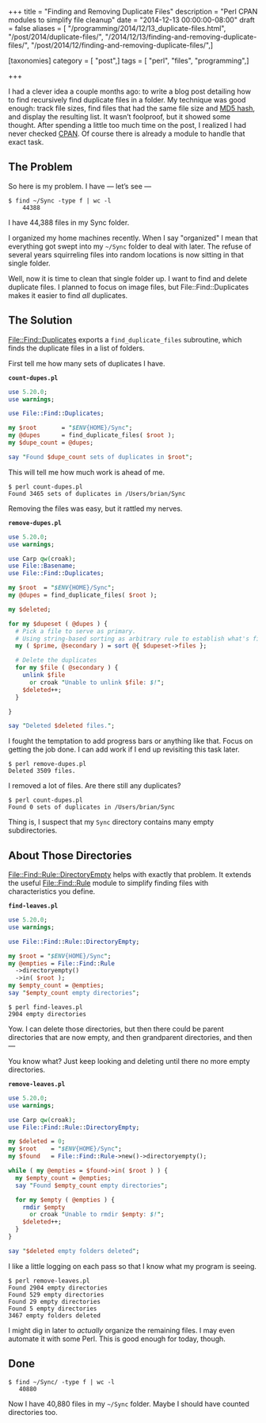+++
title = "Finding and Removing Duplicate Files"
description = "Perl CPAN modules to simplify file cleanup"
date = "2014-12-13 00:00:00-08:00"
draft = false
aliases = [ "/programming/2014/12/13_duplicate-files.html", "/post/2014/duplicate-files/", "/2014/12/13/finding-and-removing-duplicate-files/", "/post/2014/12/finding-and-removing-duplicate-files/",]

[taxonomies]
category = [ "post",]
tags = [ "perl", "files", "programming",]

+++

I had a clever idea a couple months ago: to write a blog post detailing
how to find recursively find duplicate files in a folder. My technique
was good enough: track file sizes, find files that had the same file
size and [MD5 hash](http://en.wikipedia.org/wiki/MD5#MD5_hashes), and
display the resulting list. It wasn’t foolproof, but it showed some
thought. After spending a little too much time on the post, I realized I
had never checked [CPAN](http://www.cpan.org/). Of course there is
already a module to handle that exact task.

## The Problem

So here is my problem. I have — let’s see —

    $ find ~/Sync -type f | wc -l
        44388

I have 44,388 files in my Sync folder.

I organized my home machines recently. When I say "organized" I mean
that everything got swept into my `~/Sync` folder to deal with later.
The refuse of several years squirreling files into random locations is
now sitting in that single folder.

Well, now it is time to clean that single folder up. I want to find and
delete duplicate files. I planned to focus on image files, but
File::Find::Duplicates makes it easier to find *all* duplicates.

## The Solution

[File::Find::Duplicates](https://metacpan.org/pod/File::Find::Duplicates)
exports a `find_duplicate_files` subroutine, which finds the duplicate
files in a list of folders.

First tell me how many sets of duplicates I have.

**`count-dupes.pl`**

```perl
use 5.20.0;
use warnings;

use File::Find::Duplicates;

my $root       = "$ENV{HOME}/Sync";
my @dupes      = find_duplicate_files( $root );
my $dupe_count = @dupes;

say "Found $dupe_count sets of duplicates in $root";
```

This will tell me how much work is ahead of me.

    $ perl count-dupes.pl
    Found 3465 sets of duplicates in /Users/brian/Sync

Removing the files was easy, but it rattled my nerves.

**`remove-dupes.pl`**

```perl
use 5.20.0;
use warnings;

use Carp qw(croak);
use File::Basename;
use File::Find::Duplicates;

my $root  = "$ENV{HOME}/Sync";
my @dupes = find_duplicate_files( $root );

my $deleted;

for my $dupeset ( @dupes ) {
  # Pick a file to serve as primary.
  # Using string-based sorting as arbitrary rule to establish what's first.
  my ( $prime, @secondary ) = sort @{ $dupeset->files };

  # Delete the duplicates
  for my $file ( @secondary ) {
    unlink $file
      or croak "Unable to unlink $file: $!";
    $deleted++;
  }

}

say "Deleted $deleted files.";
```

I fought the temptation to add progress bars or anything like that.
Focus on getting the job done. I can add work if I end up revisiting
this task later.

    $ perl remove-dupes.pl
    Deleted 3509 files.

I removed a lot of files. Are there still any duplicates?

    $ perl count-dupes.pl
    Found 0 sets of duplicates in /Users/brian/Sync

Thing is, I suspect that my `Sync` directory contains many empty
subdirectories.

## About Those Directories

[File::Find::Rule::DirectoryEmpty](https://metacpan.org/pod/File::Find::Rule::DirectoryEmpty)
helps with exactly that problem. It extends the useful
[File::Find::Rule](https://metacpan.org/pod/File::Find::Rule) module to
simplify finding files with characteristics you define.

**`find-leaves.pl`**

```perl
use 5.20.0;
use warnings;

use File::Find::Rule::DirectoryEmpty;

my $root = "$ENV{HOME}/Sync";
my @empties = File::Find::Rule
  ->directoryempty()
  ->in( $root );
my $empty_count = @empties;
say "$empty_count empty directories";
```

    $ perl find-leaves.pl
    2904 empty directories

Yow. I can delete those directories, but then there could be parent
directories that are now empty, and then grandparent directories, and
then —

You know what? Just keep looking and deleting until there no more empty
directories.

**`remove-leaves.pl`**

```perl
use 5.20.0;
use warnings;

use Carp qw(croak);
use File::Find::Rule::DirectoryEmpty;

my $deleted = 0;
my $root    = "$ENV{HOME}/Sync";
my $found   = File::Find::Rule->new()->directoryempty();

while ( my @empties = $found->in( $root ) ) {
  my $empty_count = @empties;
  say "Found $empty_count empty directories";

  for my $empty ( @empties ) {
    rmdir $empty
      or croak "Unable to rmdir $empty: $!";
    $deleted++;
  }
}

say "$deleted empty folders deleted";
```

I like a little logging on each pass so that I know what my program is
seeing.

    $ perl remove-leaves.pl
    Found 2904 empty directories
    Found 529 empty directories
    Found 29 empty directories
    Found 5 empty directories
    3467 empty folders deleted

I might dig in later to *actually* organize the remaining files. I may
even automate it with some Perl. This is good enough for today, though.

## Done

    $ find ~/Sync/ -type f | wc -l
       40880

Now I have 40,880 files in my `~/Sync` folder. Maybe I should have
counted directories too.